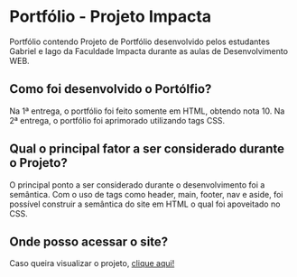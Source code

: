 <h1> Portfólio - Projeto Impacta </h1>
<p>Portfólio contendo Projeto de Portfólio desenvolvido pelos estudantes Gabriel e Iago da Faculdade Impacta durante as aulas de Desenvolvimento WEB.</p>
<h2>Como foi desenvolvido o Portólfio?</h2>
<p>Na 1ª entrega, o portfólio foi feito somente em HTML, obtendo nota 10. Na 2ª entrega, o portfólio foi aprimorado utilizando tags CSS.</p>
<h2>Qual o principal fator a ser considerado durante o Projeto?</h2>
<p>O principal ponto a ser considerado durante o desenvolvimento foi a semântica. Com o uso de tags como header, main, footer, nav e aside, foi possível construir a semântica do site em HTML o qual foi apoveitado no CSS.</p>
<h2>Onde posso acessar o site? </h2>
<p>Caso queira visualizar o projeto, <a href="gabealbuquerque.github.io/portfolio">clique aqui!</a></p>
